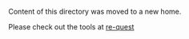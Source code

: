 Content of this directory was moved to a new home.

Please check out the tools at [re-quest](https://github.com/adventurebrew/re-quest)

